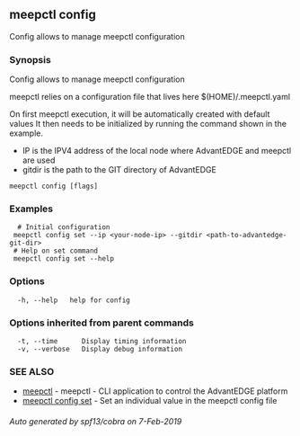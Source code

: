 ## meepctl config

Config allows to manage meepctl configuration

### Synopsis

Config allows to manage meepctl configuration

meepctl relies on a configuration file that lives here $(HOME)/.meepctl.yaml

On first meepctl execution, it will be automatically created with default values
It then needs to be initialized by running the command shown in the example.

- IP is the IPV4 address of the local node where AdvantEDGE and meepctl are used
- gitdir is the path to the GIT directory of AdvantEDGE


```
meepctl config [flags]
```

### Examples

```
  # Initial configuration
 meepctl config set --ip <your-node-ip> --gitdir <path-to-advantedge-git-dir>
 # Help on set command
 meepctl config set --help
```

### Options

```
  -h, --help   help for config
```

### Options inherited from parent commands

```
  -t, --time      Display timing information
  -v, --verbose   Display debug information
```

### SEE ALSO

* [meepctl](meepctl.md)	 - meepctl - CLI application to control the AdvantEDGE platform
* [meepctl config set](meepctl_config_set.md)	 - Set an individual value in the meepctl config file

###### Auto generated by spf13/cobra on 7-Feb-2019
